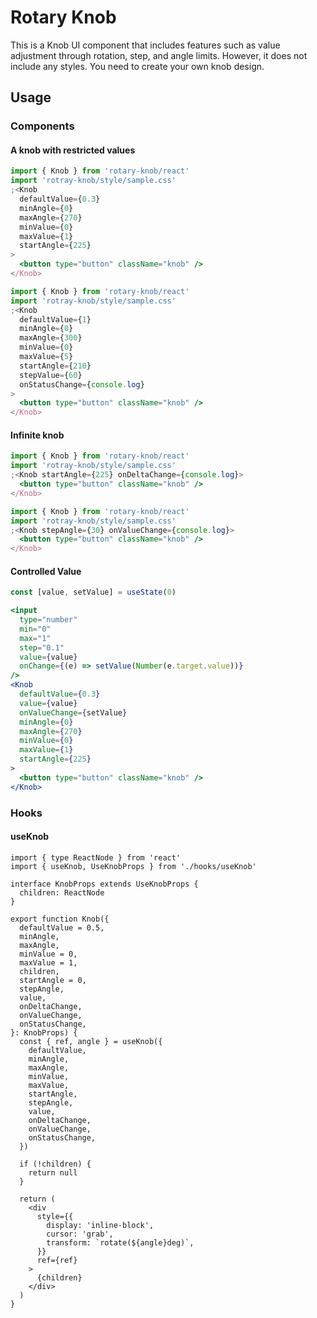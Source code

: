# Rotary Knob

This is a Knob UI component that includes features such as value adjustment through rotation, step, and angle limits. However, it does not include any styles. You need to create your own knob design.

## Usage

### Components

#### A knob with restricted values

```jsx
import { Knob } from 'rotary-knob/react'
import 'rotray-knob/style/sample.css'
;<Knob
  defaultValue={0.3}
  minAngle={0}
  maxAngle={270}
  minValue={0}
  maxValue={1}
  startAngle={225}
>
  <button type="button" className="knob" />
</Knob>
```

```jsx
import { Knob } from 'rotary-knob/react'
import 'rotray-knob/style/sample.css'
;<Knob
  defaultValue={1}
  minAngle={0}
  maxAngle={300}
  minValue={0}
  maxValue={5}
  startAngle={210}
  stepValue={60}
  onStatusChange={console.log}
>
  <button type="button" className="knob" />
</Knob>
```

#### Infinite knob

```jsx
import { Knob } from 'rotary-knob/react'
import 'rotray-knob/style/sample.css'
;<Knob startAngle={225} onDeltaChange={console.log}>
  <button type="button" className="knob" />
</Knob>
```

```jsx
import { Knob } from 'rotary-knob/react'
import 'rotray-knob/style/sample.css'
;<Knob stepAngle={30} onValueChange={console.log}>
  <button type="button" className="knob" />
</Knob>
```

#### Controlled Value

```jsx
const [value, setValue] = useState(0)

<input
  type="number"
  min="0"
  max="1"
  step="0.1"
  value={value}
  onChange={(e) => setValue(Number(e.target.value))}
/>
<Knob
  defaultValue={0.3}
  value={value}
  onValueChange={setValue}
  minAngle={0}
  maxAngle={270}
  minValue={0}
  maxValue={1}
  startAngle={225}
>
  <button type="button" className="knob" />
</Knob>

```

### Hooks

#### useKnob

```tsx
import { type ReactNode } from 'react'
import { useKnob, UseKnobProps } from './hooks/useKnob'

interface KnobProps extends UseKnobProps {
  children: ReactNode
}

export function Knob({
  defaultValue = 0.5,
  minAngle,
  maxAngle,
  minValue = 0,
  maxValue = 1,
  children,
  startAngle = 0,
  stepAngle,
  value,
  onDeltaChange,
  onValueChange,
  onStatusChange,
}: KnobProps) {
  const { ref, angle } = useKnob({
    defaultValue,
    minAngle,
    maxAngle,
    minValue,
    maxValue,
    startAngle,
    stepAngle,
    value,
    onDeltaChange,
    onValueChange,
    onStatusChange,
  })

  if (!children) {
    return null
  }

  return (
    <div
      style={{
        display: 'inline-block',
        cursor: 'grab',
        transform: `rotate(${angle}deg)`,
      }}
      ref={ref}
    >
      {children}
    </div>
  )
}
```
